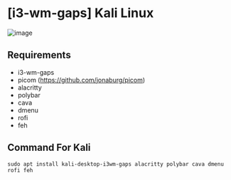 # [i3-wm-gaps] Kali Linux

![image](https://github.com/user-attachments/assets/58a49c1e-416a-404e-ab86-b35216f1b2af)

## Requirements
- i3-wm-gaps
- picom (https://github.com/jonaburg/picom)
- alacritty
- polybar
- cava
- dmenu
- rofi
- feh

## Command For Kali
```
sudo apt install kali-desktop-i3wm-gaps alacritty polybar cava dmenu rofi feh
```
